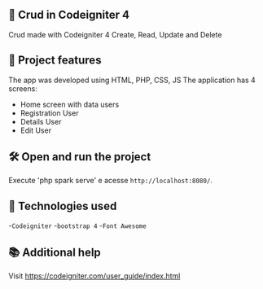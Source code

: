 ## 📁 Crud in Codeigniter 4
Crud made with Codeigniter 4
Create, Read, Update and Delete

## 🔨 Project features

The app was developed using HTML, PHP, CSS, JS
The application has 4 screens:
- Home screen with data users
- Registration User
- Details User
- Edit User

## 🛠️ Open and run the project

Execute 'php spark serve' e acesse `http://localhost:8080/`.

## 🔨 Technologies used

-`Codeigniter`
-`bootstrap 4`
-`Font Awesome`

## 📚 Additional help

Visit https://codeigniter.com/user_guide/index.html
